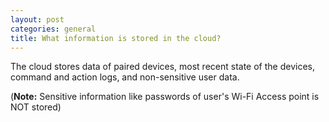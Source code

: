 ```yaml
---
layout: post
categories: general
title: What information is stored in the cloud?
---
```


The cloud stores data of paired devices, most recent state of the devices, command and action logs, and non-sensitive user data.

(**Note:** Sensitive information like passwords of user's Wi-Fi Access point is NOT stored)
